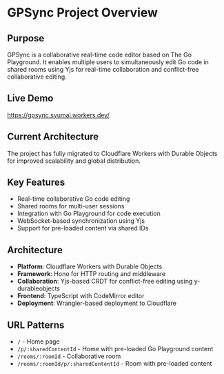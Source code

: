 # GPSync Project Overview

## Purpose
GPSync is a collaborative real-time code editor based on The Go Playground. It enables multiple users to simultaneously edit Go code in shared rooms using Yjs for real-time collaboration and conflict-free collaborative editing.

## Live Demo
https://gpsync.syumai.workers.dev/

## Current Architecture
The project has fully migrated to Cloudflare Workers with Durable Objects for improved scalability and global distribution.

## Key Features
- Real-time collaborative Go code editing
- Shared rooms for multi-user sessions
- Integration with Go Playground for code execution
- WebSocket-based synchronization using Yjs
- Support for pre-loaded content via shared IDs

## Architecture
- **Platform**: Cloudflare Workers with Durable Objects
- **Framework**: Hono for HTTP routing and middleware
- **Collaboration**: Yjs-based CRDT for conflict-free editing using y-durableobjects
- **Frontend**: TypeScript with CodeMirror editor
- **Deployment**: Wrangler-based deployment to Cloudflare

## URL Patterns
- `/` - Home page
- `/p/:sharedContentId` - Home with pre-loaded Go Playground content
- `/rooms/:roomId` - Collaborative room
- `/rooms/:roomId/p/:sharedContentId` - Room with pre-loaded content